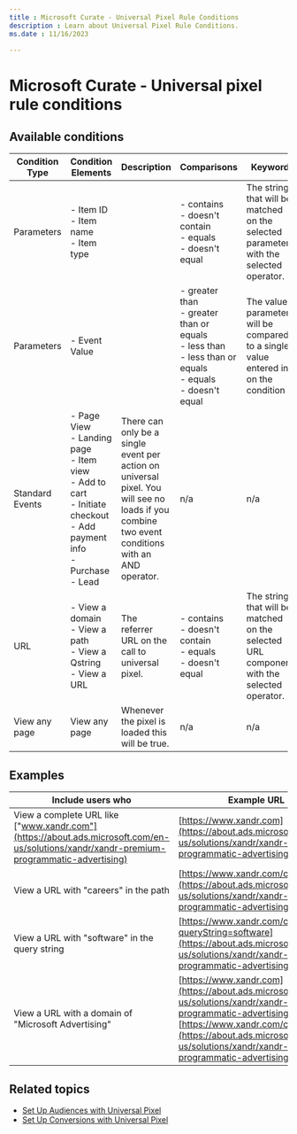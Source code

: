 ```yaml
---
title : Microsoft Curate - Universal Pixel Rule Conditions
description : Learn about Universal Pixel Rule Conditions. 
ms.date : 11/16/2023

---
```



# Microsoft Curate - Universal pixel rule conditions

## Available conditions

| Condition Type  | Condition Elements                                                                            | Description                                                                                                                                     | Comparisons                                                                            | Keyword                                                                                   |
|-----------------|-----------------------------------------------------------------------------------------------|-------------------------------------------------------------------------------------------------------------------------------------------------|----------------------------------------------------------------------------------------|-------------------------------------------------------------------------------------------|
| Parameters      | - Item ID<br> - Item name <br> - Item type                                                                   |                                                                                                                                                 | - contains <br> - doesn't contain <br> - equals <br> - doesn't equal                                          | The string that will be matched on the selected parameter with the selected operator.     |
| Parameters      | - Event Value                                                                                   |                                                                                                                                                 | - greater than <br> - greater than or equals <br> - less than <br> - less than or equals <br> - equals <br> - doesn't equal | The value parameter will be compared to a single value entered in on the condition        |
| Standard Events | - Page View <br> - Landing page <br> - Item view <br>  - Add to cart <br> - Initiate checkout <br> - Add payment info <br> - Purchase <br> - Lead | There can only be a single event per action on universal pixel. You will see no loads if you combine two event conditions with an AND operator. | n/a                                                                                    | n/a                                                                                       |
| URL             | - View a domain <br> - View a path <br> - View a Qstring <br> - View a URL                                           | The referrer URL on the call to universal pixel.                                                                                                | - contains <br> - doesn't contain <br> - equals <br> - doesn't equal                                          | The string that will be matched on the selected URL component with the selected operator. |
| View any page   | View any page                                                                                 | Whenever the pixel is loaded this will be true.                                                                                                 | n/a                                                                                    | n/a                                                                                       |


## Examples

| Include users who                              | Example URL                                             |
|------------------------------------------------|---------------------------------------------------------|
| View a complete URL like ["www.xandr.com"](https://about.ads.microsoft.com/en-us/solutions/xandr/xandr-premium-programmatic-advertising)       | [https://www.xandr.com](https://about.ads.microsoft.com/en-us/solutions/xandr/xandr-premium-programmatic-advertising)                                  |
| View a URL with "careers" in the path          | [https://www.xandr.com/careers](https://about.ads.microsoft.com/en-us/solutions/xandr/xandr-premium-programmatic-advertising)                           |
| View a URL with "software" in the query string | [https://www.xandr.com/careers?queryString=software](https://about.ads.microsoft.com/en-us/solutions/xandr/xandr-premium-programmatic-advertising)      |
| View a URL with a domain of "Microsoft Advertising"            | [https://www.xandr.com](https://about.ads.microsoft.com/en-us/solutions/xandr/xandr-premium-programmatic-advertising)and [https://www.xandr.com/careers](https://about.ads.microsoft.com/en-us/solutions/xandr/xandr-premium-programmatic-advertising) |

## Related topics

- [Set Up Audiences with Universal Pixel](set-up-audiences-with-universal-pixel.md)
- [Set Up Conversions with Universal Pixel](set-up-conversions-with-universal-pixel.md)
